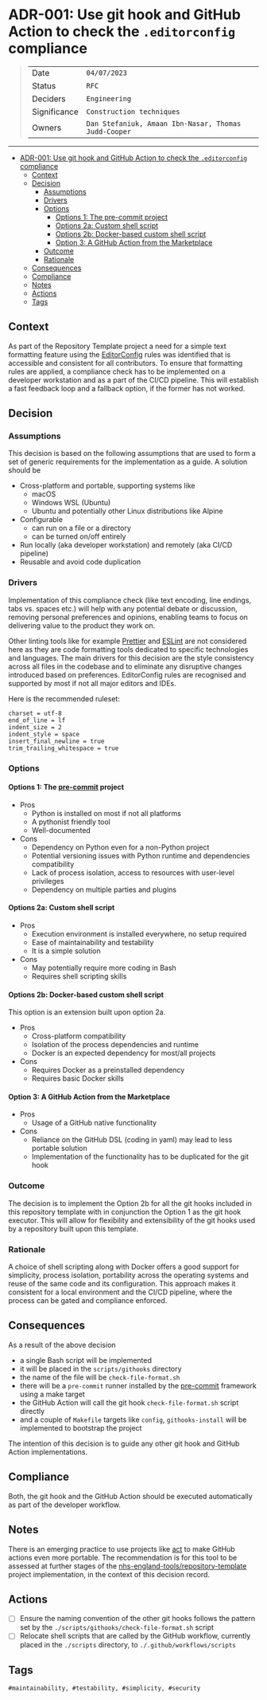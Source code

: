 # ADR-001: Use git hook and GitHub Action to check the `.editorconfig` compliance

>|              |                                                      |
>| ------------ | ---------------------------------------------------- |
>| Date         | `04/07/2023`                                         |
>| Status       | `RFC`                                                |
>| Deciders     | `Engineering`                                        |
>| Significance | `Construction techniques`                            |
>| Owners       | `Dan Stefaniuk, Amaan Ibn-Nasar, Thomas Judd-Cooper` |

---

- [ADR-001: Use git hook and GitHub Action to check the `.editorconfig` compliance](#adr-001-use-git-hook-and-github-action-to-check-the-editorconfig-compliance)
  - [Context](#context)
  - [Decision](#decision)
    - [Assumptions](#assumptions)
    - [Drivers](#drivers)
    - [Options](#options)
      - [Options 1: The pre-commit project](#options-1-the-pre-commit-project)
      - [Options 2a: Custom shell script](#options-2a-custom-shell-script)
      - [Options 2b: Docker-based custom shell script](#options-2b-docker-based-custom-shell-script)
      - [Option 3: A GitHub Action from the Marketplace](#option-3-a-github-action-from-the-marketplace)
    - [Outcome](#outcome)
    - [Rationale](#rationale)
  - [Consequences](#consequences)
  - [Compliance](#compliance)
  - [Notes](#notes)
  - [Actions](#actions)
  - [Tags](#tags)

## Context

As part of the Repository Template project a need for a simple text formatting feature using the [EditorConfig](https://editorconfig.org/) rules was identified that is accessible and consistent for all contributors. To ensure that formatting rules are applied, a compliance check has to be implemented on a developer workstation and as a part of the CI/CD pipeline. This will establish a fast feedback loop and a fallback option, if the former has not worked.

## Decision

### Assumptions

This decision is based on the following assumptions that are used to form a set of generic requirements for the implementation as a guide. A solution should be

- Cross-platform and portable, supporting systems like
  - macOS
  - Windows WSL (Ubuntu)
  - Ubuntu and potentially other Linux distributions like Alpine
- Configurable
  - can run on a file or a directory
  - can be turned on/off entirely
- Run locally (aka developer workstation) and remotely (aka CI/CD pipeline)
- Reusable and avoid code duplication

### Drivers

Implementation of this compliance check (like text encoding, line endings, tabs vs. spaces etc.) will help with any potential debate or discussion, removing personal preferences and opinions, enabling teams to focus on delivering value to the product they work on.

Other linting tools like for example [Prettier](https://prettier.io/) and [ESLint](https://eslint.org/) are not considered here as they are code formatting tools dedicated to specific technologies and languages. The main drivers for this decision are the style consistency across all files in the codebase and to eliminate any disruptive changes introduced based on preferences. EditorConfig rules are recognised and supported by most if not all major editors and IDEs.

Here is the recommended ruleset:

```console
charset = utf-8
end_of_line = lf
indent_size = 2
indent_style = space
insert_final_newline = true
trim_trailing_whitespace = true
```

### Options

#### Options 1: The [pre-commit](https://pre-commit.com/) project

- Pros
  - Python is installed on most if not all platforms
  - A pythonist friendly tool
  - Well-documented
- Cons
  - Dependency on Python even for a non-Python project
  - Potential versioning issues with Python runtime and dependencies compatibility
  - Lack of process isolation, access to resources with user-level privileges
  - Dependency on multiple parties and plugins

#### Options 2a: Custom shell script

- Pros
  - Execution environment is installed everywhere, no setup required
  - Ease of maintainability and testability
  - It is a simple solution
- Cons
  - May potentially require more coding in Bash
  - Requires shell scripting skills

#### Options 2b: Docker-based custom shell script

This option is an extension built upon option 2a.

- Pros
  - Cross-platform compatibility
  - Isolation of the process dependencies and runtime
  - Docker is an expected dependency for most/all projects
- Cons
  - Requires Docker as a preinstalled dependency
  - Requires basic Docker skills

#### Option 3: A GitHub Action from the Marketplace

- Pros
  - Usage of a GitHub native functionality
- Cons
  - Reliance on the GitHub DSL (coding in yaml) may lead to less portable solution
  - Implementation of the functionality has to be duplicated for the git hook

### Outcome

The decision is to implement the Option 2b for all the git hooks included in this repository template with in conjunction the Option 1 as the git hook executor. This will allow for flexibility and extensibility of the git hooks used by a repository built upon this template.

### Rationale

A choice of shell scripting along with Docker offers a good support for simplicity, process isolation, portability across the operating systems and reuse of the same code and its configuration. This approach makes it consistent for a local environment and the CI/CD pipeline, where the process can be gated and compliance enforced.

## Consequences

As a result of the above decision

- a single Bash script will be implemented
- it will be placed in the `scripts/githooks` directory
- the name of the file will be `check-file-format.sh`
- there will be a `pre-commit` runner installed by the [pre-commit](https://pre-commit.com/) framework using a make target
- the GitHub Action will call the git hook `check-file-format.sh` script directly
- and a couple of `Makefile` targets like `config`, `githooks-install` will be implemented to bootstrap the project

The intention of this decision is to guide any other git hook and GitHub Action implementations.

## Compliance

Both, the git hook and the GitHub Action should be executed automatically as part of the developer workflow.

## Notes

There is an emerging practice to use projects like [act](https://github.com/nektos/act) to make GitHub actions even more portable. The recommendation is for this tool to be assessed at further stages of the [nhs-england-tools/repository-template](https://github.com/nhs-england-tools/repository-template) project implementation, in the context of this decision record.

## Actions

- [ ] Ensure the naming convention of the other git hooks follows the pattern set by the `./scripts/githooks/check-file-format.sh` script
- [ ] Relocate shell scripts that are called by the GitHub workflow, currently placed in the `./scripts` directory, to `./.github/workflows/scripts`

## Tags

`#maintainability, #testability, #simplicity, #security`
